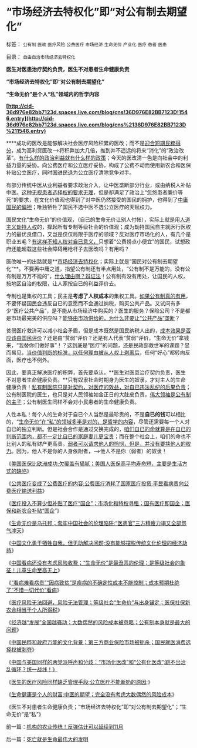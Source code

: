# “市场经济去特权化”即“对公有制去期望化”

标签： `公有制` `医改` `医疗风险` `公费医疗` `市场经济` `生命无价` `产业化` `医疗` `患者` `医患` 

目录： `自由自治市场经济去特权化`

**医生对医患治疗契约负责，医生不对患者生命健康负责**

**“市场经济去特权化”即“对公有制去期望化”**

**“生命无价”是个人“私”领域内的哲学内容**

**[http://cid-36d976e82bb7123d.spaces.live.com/blog/cns!36D976E82BB7123D!1546.entry](http://cid-36d976e82bb7123d.spaces.live.com/blog/cns%2136D976E82BB7123D%211546.entry)**

****成功的医改是能够解决社会医疗风险积累的医改；而不是[迎合短期民粹得分](../../../2009/9/24/为什么说民粹就是极左.md)，成为高利贷医改——>将积弊加大几倍，推到并不遥远的将来“消化”的“政治改革”。[有什么样的政治利益就有什么样的政策](../../../2010/6/25/政治家是开发政治利益的专家.md)；今天的医改清一色是向社会中的利益力量的妥协。向公费医疗和公立医疗妥协，构成了公费不动而使用新农合和医保补贴公立医疗，同时国进民退为公立医疗清除竞争对手。

有部分传统中医从业利益者要求政治介入，让中医垄断部分行业，或由纳税人补贴中医。[这种无视患者选择权的要求无理](../../../2010/7/11/癌症未必是魔；中西医都不能“治癌”.md)，但是却满足了政治上“忽悠患者廉价等死”的要求，在文化价值观也得到了对中医仍然接受的国民的拥护，也得到了[中庸国民的偏袒](../../../2010/6/11/法学法治依法一刀切;科学实证就要一刀切.md)；唯独牺牲了国民不选中医不选公立医疗的天赋权力。

国民文化“生命无价”的价值观，（自已的生命无价让别人付帐），实际上就是用[人道主义劫持人权](../../../2009/6/12/民权，人权，民主权利和人道主义.md)的，撑起所有专制等级社会的价值观；成为劫持国民自主就医行医权力的最优良借口，又岂是仅仅局限于医疗的领域？反对医疗市场化的人，有几个是职业五毛？[有这样不知人权对自已意义，](../../../2009/11/14/市场经济观点下小农的“愚蠢交换”.md)只想着“公费捞点小便宜”的国民，试想政府还能超载这些社会障碍用枪杆子去医改吗？有用吗？

医改唯一的出路就是**[市场经济去特权化](../../../2010/3/28/市场经济去特权化！根治私有制和国民福衹缺失.md)；实际上就是“国民对公有制去期望化”**。不要再中庸之道，指望公有制还有半点用处，“公有制不是万能的，没有公有制是万万不能的”，[什么理由啊？辩证法](../../../2010/2/12/哲学是“岂有此理”的学问.md)！公有制有没有用处，让国民的人权，按地区自治的权限，让人家按自已的利益评价去。

专制也是集权的工具；民主是**考虑了人权成本**的集权工具。[如果公有制真的有用](../../../2009/9/16/公有制计划经济是造成贫富差距的原因.md)，不要怀疑国民会违反自已的意愿而不会通过纳税，购买公共产品。又试问有多少“医疗公共产品”，是不能从市场经济中购买的？医生的服务？保险公司？不是都是市场最完美的供应吗？[能够由市场供给的，为什么非要让“公共产品”垄断](../../../2009/9/17/反垄断，政府干预和贸易保护政策.md)？

贫弱医疗救济可以减小社会矛盾，但是成本既然是国民纳税人出的，[成本效果是否应该由国民评价](../../../2010/3/15/没有自治就无所谓民主.md)？还是由“贫弱”评价？还是有人代表“贫弱”评价，“生命无价”拿钱来，“我替你们做好事”！？这到底是“医疗”的问题，还是民政部救世军的课题？显而易见，[当价值判断的标准，以任何理由被从人权上剥离后](../../../2010/3/1/中国需要人权产权清晰的法治吗？.md)，任何“好心”都转向反面，医疗也不例外。

因此，要真正解决医疗的积弊，首先要承认，**医生对医患治疗契约负责，医生不对患者生命健康负责。**只有奴隶社会时期身为医生的奴隶，才对主人的生命健康负责！[私有制医院只是对契约，对医疗的效益，对自已违法乱纪的后果负责](../../../2009/10/10/人性有私和个人主义的区别，人权社会契约责任.md)；公有制医院的医生，也只是对人民领袖如金正日的大肚皮负责，[伟大领袖是公有制的主子](../../../2010/5/14/用民主要求政府也要用民主约束自已.md)；公有制医生同样不会对小民患者的生命健康负责。

人性本私！每个人的生命对于自已个人当然是最珍贵的，不是**自已的钱**可以相比的，“[生命无价”在“私”的领域多半是对的，是哲学的内容](../../../2010/1/4/辩证法只是哲学意义上的个人信念.md)，尽管还需要每一个人对自已的独立判断。但是社会合作是通过交换完成的，[咱们自已的命就算是在自已的判断范围内，都不一定比自已的家庭妻儿更宝贵](../../../2010/7/16/传统文化伦理道德的经济劫持.md)；而在整个社会上，咱们的命也不比别人的私有财产更高贵。[弱者可以请求他人的怜悯，但是，并没有要挟他人的权力](http://darthvad.blog.sohu.com/130601258.html)。因为，他人不是你的人身依附者，——>他人不是你（弱者）的奴隶！



《[美国医保比欧洲成功;欠覆盖有猫腻；美国人医保高平均寿命短，主要是生活方式的缺陷](../../../2010/7/15/美国医保挺成功，为什么要改？.md)》

《[公共医疗变成了公费医疗的内容;公费医疗消耗了国家医疗投资;平民看病贵向公费医疗输送利益](../../../2010/7/15/我国医疗行业现状；四类医院的“医改”处境.md)》

《[医疗投入不算少但补贴了医疗“国企”；市场化和特权寻租；国有医疗即国企；医保和新农合补贴“国企](../../../2010/7/15/公有医疗即国企;城市医保和新农合是加税补贴国进民退.md)”》

《[生命无价是乌托邦；套牢中国社会的伦理陷阱;“医患官”三方精疲力竭又全部怨气冲天](../../../2010/7/16/生命无价是乌托邦，令中国医患三方精疲力竭怨气冲天.md)》

《[中国文化勇于牺牲自我，但无助解决问题;没有能够摆脱传统文化伦理的经济劫持](../../../2010/7/16/传统文化伦理道德的经济劫持.md)》

《[中国看病还没有考虑风险收费；“生命无价”是最丑恶的伦理；是等级社会的象征！儿童生命至高无上](../../../2010/7/17/中国医保能否捍卫儿童生命价值？.md)》

《[“看病难看病贵”“因病致贫”是疾病的不确定性成本不能控制；成本预期杜绝了“不惜一切代价”看病](../../../2010/7/17/“看病难看病贵”是大自然的恩赐.md)》

《[医疗风险无法回避，风险无法管理；等级社会“生命价”与出身锚定；医保社保新农合相当于个人所得税](../../../2010/7/17/医保社保新农合没有解决任何问题.md)》

《[经济越“发展”全国越骚动；大数偶然的风险成本被忽略；公有制本身就是最大的问题](../../../2010/7/18/公有制不能解决任何问题，公有制就是最大的问题.md)》

《[中国民粹和政府万能的文化背景；第三方商业保险市场被扼杀；国民就医消费选择权被剥夺](../../../2010/7/18/医改唯一出路就是市场经济去特权化.md)》

《[中国与美国同样的两党派呼声和分歧：“市场化医改”和“公有化医改”;跳不出治乱循环？统一战线！》](http://blog.sina.com.cn/s/blog_5563a64d0100jzjx.html)

《[医生的医疗风险同样缺乏管理手段;公立医疗不能断奶的原因;](../../../2010/7/19/坏的制度将人变成鬼，医生成了“医鬼”.md)》

《[生命健康是个人的财富;中医的期望；完全没有考虑大数偶然的风险成本](../../../2010/7/19/生命健康是个人和家庭的财富.md)》

《医生不对患者生命健康负责；“市场经济去特权化”即“对公有制去期望化”；“生命无价”是“私”》





前一篇：[机构的农业传统！反弹估计可以延续到11月](../../../2010/7/20/机构的农业传统！反弹估计可以延续到11月.md)

后一篇：[死亡就是生命最伟大的发明](../../../2010/7/20/死亡就是生命最伟大的发明.md)